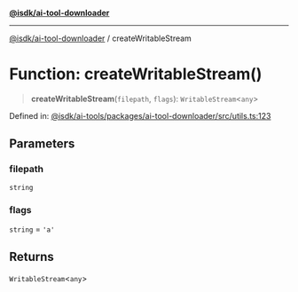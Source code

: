 [**@isdk/ai-tool-downloader**](../README.md)

***

[@isdk/ai-tool-downloader](../globals.md) / createWritableStream

# Function: createWritableStream()

> **createWritableStream**(`filepath`, `flags`): `WritableStream`\<`any`\>

Defined in: [@isdk/ai-tools/packages/ai-tool-downloader/src/utils.ts:123](https://github.com/isdk/ai-tool-download.js/blob/2a238540fc7f476208ad754c7d1575eda3aa9587/src/utils.ts#L123)

## Parameters

### filepath

`string`

### flags

`string` = `'a'`

## Returns

`WritableStream`\<`any`\>
